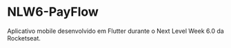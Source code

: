 # NLW6-PayFlow
 Aplicativo mobile desenvolvido em Flutter durante o Next Level Week 6.0 da Rocketseat.
